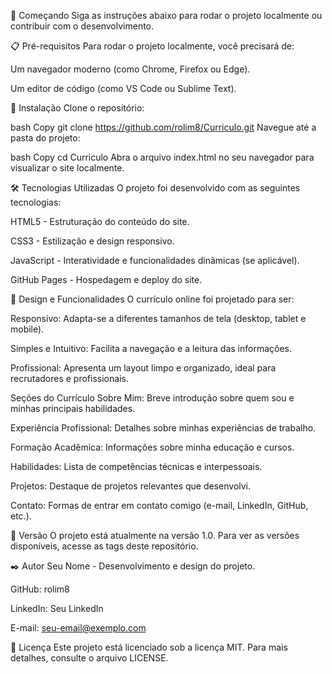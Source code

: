 🚀 Começando
Siga as instruções abaixo para rodar o projeto localmente ou contribuir com o desenvolvimento.

📋 Pré-requisitos
Para rodar o projeto localmente, você precisará de:

Um navegador moderno (como Chrome, Firefox ou Edge).

Um editor de código (como VS Code ou Sublime Text).

🔧 Instalação
Clone o repositório:

bash
Copy
git clone https://github.com/rolim8/Curriculo.git
Navegue até a pasta do projeto:

bash
Copy
cd Curriculo
Abra o arquivo index.html no seu navegador para visualizar o site localmente.

🛠️ Tecnologias Utilizadas
O projeto foi desenvolvido com as seguintes tecnologias:

HTML5 - Estruturação do conteúdo do site.

CSS3 - Estilização e design responsivo.

JavaScript - Interatividade e funcionalidades dinâmicas (se aplicável).

GitHub Pages - Hospedagem e deploy do site.

🎨 Design e Funcionalidades
O currículo online foi projetado para ser:

Responsivo: Adapta-se a diferentes tamanhos de tela (desktop, tablet e mobile).

Simples e Intuitivo: Facilita a navegação e a leitura das informações.

Profissional: Apresenta um layout limpo e organizado, ideal para recrutadores e profissionais.

Seções do Currículo
Sobre Mim: Breve introdução sobre quem sou e minhas principais habilidades.

Experiência Profissional: Detalhes sobre minhas experiências de trabalho.

Formação Acadêmica: Informações sobre minha educação e cursos.

Habilidades: Lista de competências técnicas e interpessoais.

Projetos: Destaque de projetos relevantes que desenvolvi.

Contato: Formas de entrar em contato comigo (e-mail, LinkedIn, GitHub, etc.).

📌 Versão
O projeto está atualmente na versão 1.0. Para ver as versões disponíveis, acesse as tags deste repositório.

✒️ Autor
Seu Nome - Desenvolvimento e design do projeto.

GitHub: rolim8

LinkedIn: Seu LinkedIn

E-mail: seu-email@exemplo.com

📄 Licença
Este projeto está licenciado sob a licença MIT. Para mais detalhes, consulte o arquivo LICENSE.
